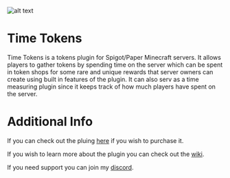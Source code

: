 ![alt text](https://i.gyazo.com/652ae1eb717893f61c2dfbf87f277b13.png "Banner")

# Time Tokens

Time Tokens is a tokens plugin for Spigot/Paper Minecraft servers. It allows players to gather tokens by spending time on the server which can be spent in token shops for some rare and unique rewards that server owners can create using built in features of the plugin. It can also serv as a time measuring plugin since it keeps track of how much players have spent on the server.

# Additional Info

If you can check out the pluing [here](https://www.spigotmc.org/resources/75441/) if you wish to purchase it.

If you wish to learn more about the plugin you can check out the [wiki](https://github.com/Liinx/TimeTokens/wiki).

If you need support you can join my [discord](https://discord.gg/dmhJsrJ).
